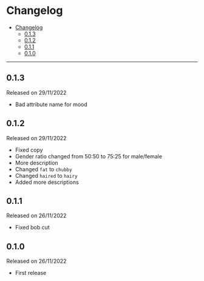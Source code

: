 # Changelog

- [Changelog](#changelog)
  - [0.1.3](#013)
  - [0.1.2](#012)
  - [0.1.1](#011)
  - [0.1.0](#010)

---

## 0.1.3

Released on 29/11/2022

- Bad attribute name for mood

## 0.1.2

Released on 29/11/2022

- Fixed copy
- Gender ratio changed from 50:50 to 75:25 for male/female
- More description
- Changed `fat` to `chubby`
- Changed `haired` to `hairy`
- Added more descriptions

## 0.1.1

Released on 26/11/2022

- Fixed bob cut

## 0.1.0

Released on 26/11/2022

- First release
